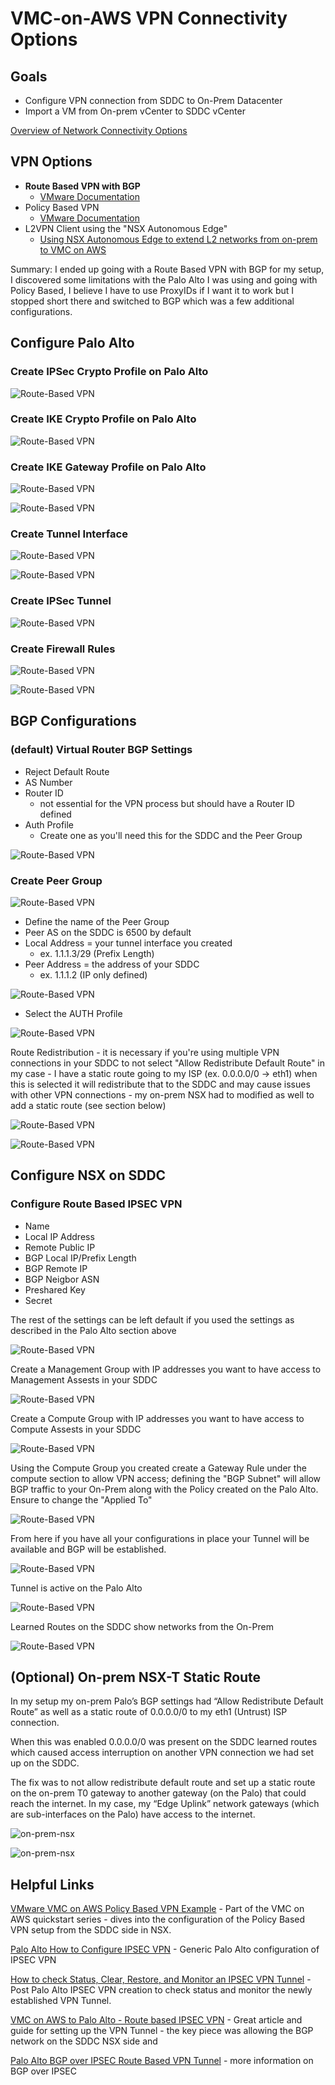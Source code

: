 # VMC-on-AWS VPN Connectivity Options

## Goals
- Configure VPN connection from SDDC to On-Prem Datacenter
- Import a VM from On-prem vCenter to SDDC vCenter

[Overview of Network Connectivity Options](https://youtu.be/y-Likfr6mxM?si=8bvBGtts6ArUsDRL)

## VPN Options
- **Route Based VPN with BGP**
    - [VMware Documentation](https://docs.vmware.com/en/VMware-Cloud-on-AWS/services/com.vmware.vmc-aws-networking-security/GUID-5AF45CE6-FA53-45C0-83E5-25F8E3A055E9.html)
- Policy Based VPN
    - [VMware Documentation](https://docs.vmware.com/en/VMware-Cloud-on-AWS/services/com.vmware.vmc-aws-networking-security/GUID-586C053D-9553-461E-B6A8-FF508C8F091C.html)
- L2VPN Client using the "NSX Autonomous Edge"
    - [Using NSX Autonomous Edge to extend L2 networks from on-prem to VMC on AWS](https://jonamiki.com/2021/09/03/using-nsx-autonomous-edge-to-extend-l2-networks-to-the-cloud-without-vds-vmware-vsphere-enterprise-plus-licenses/)

Summary: I ended up going with a Route Based VPN with BGP for my setup, I discovered some limitations with the Palo Alto I was using and going with Policy Based, I believe I have to use ProxyIDs if I want it to work but I stopped short there and switched to BGP which was a few additional configurations.

## Configure Palo Alto

### Create IPSec Crypto Profile on Palo Alto
![Route-Based VPN](/assets/VMC-on-AWS-Trial-images/Route-based-vpn-1.png)

### Create IKE Crypto Profile on Palo Alto
![Route-Based VPN](/assets/VMC-on-AWS-Trial-images/Route-based-vpn-2.png)

### Create IKE Gateway Profile on Palo Alto
![Route-Based VPN](/assets/VMC-on-AWS-Trial-images/Route-based-vpn-3.png)

![Route-Based VPN](/assets/VMC-on-AWS-Trial-images/Route-based-vpn-4.png)

### Create Tunnel Interface
![Route-Based VPN](/assets/VMC-on-AWS-Trial-images/Route-based-vpn-5.png)

![Route-Based VPN](/assets/VMC-on-AWS-Trial-images/Route-based-vpn-6.png)

### Create IPSec Tunnel
![Route-Based VPN](/assets/VMC-on-AWS-Trial-images/Route-based-vpn-7.png)

### Create Firewall Rules
![Route-Based VPN](/assets/VMC-on-AWS-Trial-images/Route-based-vpn-8.png)

![Route-Based VPN](/assets/VMC-on-AWS-Trial-images/Route-based-vpn-9.png)

## BGP Configurations

### (default) Virtual Router BGP Settings
- Reject Default Route
- AS Number
- Router ID
    - not essential for the VPN process but should have a Router ID defined
- Auth Profile
    - Create one as you'll need this for the SDDC and the Peer Group

![Route-Based VPN](/assets/VMC-on-AWS-Trial-images/Route-based-vpn-10.png)

### Create Peer Group

![Route-Based VPN](/assets/VMC-on-AWS-Trial-images/Route-based-vpn-11.png)

- Define the name of the Peer Group
- Peer AS on the SDDC is 6500 by default
- Local Address = your tunnel interface you created
    - ex. 1.1.1.3/29 (Prefix Length)
- Peer Address = the address of your SDDC
    - ex. 1.1.1.2 (IP only defined)

![Route-Based VPN](/assets/VMC-on-AWS-Trial-images/Route-based-vpn-12.png)

- Select the AUTH Profile

![Route-Based VPN](/assets/VMC-on-AWS-Trial-images/Route-based-vpn-13.png)

Route Redistribution - it is necessary if you're using multiple VPN connections in your SDDC to not select "Allow Redistribute Default Route" in my case - I have a static route going to my ISP (ex. 0.0.0.0/0 -> eth1) when this is selected it will redistribute that to the SDDC and may cause issues with other VPN connections - my on-prem NSX had to modified as well to add a static route (see section below)

![Route-Based VPN](/assets/VMC-on-AWS-Trial-images/Route-based-vpn-14.png)

![Route-Based VPN](/assets/VMC-on-AWS-Trial-images/Route-based-vpn-15.png)

## Configure NSX on SDDC
### Configure Route Based IPSEC VPN

- Name
- Local IP Address
- Remote Public IP
- BGP Local IP/Prefix Length
- BGP Remote IP
- BGP Neigbor ASN
- Preshared Key
- Secret


The rest of the settings can be left default if you used the settings as described in the Palo Alto section above


![Route-Based VPN](/assets/VMC-on-AWS-Trial-images/Route-based-vpn-16.png)

Create a Management Group with IP addresses you want to have access to Management Assests in your SDDC

![Route-Based VPN](/assets/VMC-on-AWS-Trial-images/Route-based-vpn-17.png)

Create a Compute Group with IP addresses you want to have access to Compute Assests in your SDDC

![Route-Based VPN](/assets/VMC-on-AWS-Trial-images/Route-based-vpn-18.png)

Using the Compute Group you created create a Gateway Rule under the compute section to allow VPN access; defining the "BGP Subnet" will allow BGP traffic to your On-Prem along with the Policy created on the Palo Alto. Ensure to change the "Applied To" 

![Route-Based VPN](/assets/VMC-on-AWS-Trial-images/Route-based-vpn-19.png)

From here if you have all your configurations in place your Tunnel will be available and BGP will be established.

![Route-Based VPN](/assets/VMC-on-AWS-Trial-images/Route-based-vpn-20.png)

Tunnel is active on the Palo Alto

![Route-Based VPN](/assets/VMC-on-AWS-Trial-images/Route-based-vpn-21.png)

Learned Routes on the SDDC show networks from the On-Prem

![Route-Based VPN](/assets/VMC-on-AWS-Trial-images/Route-based-vpn-22.png)

## (Optional) On-prem NSX-T Static Route
In my setup my on-prem Palo’s BGP settings had “Allow Redistribute Default Route” as well as a static route of 0.0.0.0/0 to my eth1 (Untrust) ISP connection. 

When this was enabled 0.0.0.0/0 was present on the SDDC learned routes which caused access interruption on another VPN connection we had set up on the SDDC.

The fix was to not allow redistribute default route and set up a static route on the on-prem T0 gateway to another gateway (on the Palo) that could reach the internet. In my case, my “Edge Uplink” network gateways (which are sub-interfaces on the Palo) have access to the internet. 

![on-prem-nsx](/assets/VMC-on-AWS-Trial-images/on-prem-static-1.png)

![on-prem-nsx](/assets/VMC-on-AWS-Trial-images/on-prem-static-1.png)

## Helpful Links
[VMware VMC on AWS Policy Based VPN Example](https://youtu.be/XZ3ra2YbanA?si=JEv_iXXqWEEJN1xE) - Part of the VMC on AWS quickstart series - dives into the configuration of the Policy Based VPN setup from the SDDC side in NSX.

[Palo Alto How to Configure IPSEC VPN](https://knowledgebase.paloaltonetworks.com/KCSArticleDetail?id=kA10g000000ClGkCAK) - Generic Palo Alto configuration of IPSEC VPN

[How to check Status, Clear, Restore, and Monitor an IPSEC VPN Tunnel](https://knowledgebase.paloaltonetworks.com/KCSArticleDetail?id=kA10g000000ClVGCA0) - Post Palo Alto IPSEC VPN creation to check status and monitor the newly established VPN Tunnel.

[VMC on AWS to Palo Alto - Route based IPSEC VPN](https://cloudadvisors.net/2023/01/27/vmc-on-aws-to-palo-alto-route-based-ipsec-vpn/) - Great article and guide for setting up the VPN Tunnel - the key piece was allowing the BGP network on the SDDC NSX side and 

[Palo Alto BGP over IPSEC Route Based VPN Tunnel](https://www.youtube.com/watch?v=xU708Go_Sz4) - more information on BGP over IPSEC